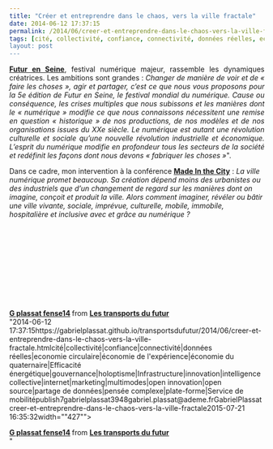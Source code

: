 ```yaml
---
title: "Créer et entreprendre dans le chaos, vers la ville fractale"
date: 2014-06-12 17:37:15
permalink: /2014/06/creer-et-entreprendre-dans-le-chaos-vers-la-ville-fractale.html
tags: [cité, collectivité, confiance, connectivité, données réelles, economie circulaire, économie de l'expérience, économie du quaternaire, Efficacité énergétique, gouvernance, holoptisme, Infrastructure, innovation, intelligence collective, internet, marketing, multimodes, open innovation, open source, partage de données, pensée complexe, plate-forme, Service de mobilité]
layout: post
---
```


<p style="text-align: justify;"><a href="http://www.futur-en-seine.fr/fens2014/" target="_blank"><strong>Futur en Seine</strong></a>, festival numérique majeur, rassemble les dynamiques créatrices. Les ambitions sont grandes : <em>Changer de manière de voir et de « faire les choses », agir et partager, c’est ce que nous vous proposons pour la 5e édition de Futur en Seine, le festival mondial du numérique. Cause ou conséquence, les crises multiples que nous subissons et les manières dont le « numérique » modifie ce que nous connaissons nécessitent une remise en question « historique » de nos productions, de nos modèles et de nos organisations issues du XXe siècle. Le numérique est autant une révolution culturelle et sociale qu’une nouvelle révolution industrielle et économique. L’esprit du numérique modifie en profondeur tous les secteurs de la société et redéfinit les façons dont nous devons « fabriquer les choses »</em>".<a href=""http://www.futur-en-seine.fr/fens2014/edito-du-commissaire-dexpo/""><br /></a></p> <p style=""text-align: justify>Dans ce cadre, mon intervention à la conférence <a href=""http://www.futur-en-seine.fr/fens2014/projet/made-in-the-city/"" target=""_blank""><strong>Made In the City</strong></a> : <em>La ville numérique promet beaucoup. Sa création dépend moins des urbanistes ou des industriels que d’un changement de regard sur les manières dont on imagine, conçoit et produit la ville. Alors comment imaginer, révéler ou bâtir une ville vivante, sociale, imprévue, culturelle, mobile, immobile, hospitalière et inclusive avec et grâce au numérique ?</em></p> <p style=""text-align: justify><em></em></p>  <!--more-->  <p><iframe allowfullscreen="""" frameborder=""0"" height=""356"" marginheight=""0"" marginwidth=""0"" scrolling=""no"" src=""http://www.slideshare.net/slideshow/embed_code/35798259"" style=""border: 1px solid #CCC border-width: 1px 1px 0 margin-bottom: 5px max-width: 100% width=""427""> </iframe></p> <div style=""margin-bottom: 5px><strong> <a href=""https://fr.slideshare.net/transportsdufutur/g-plassat-fense14"" target=""_blank"" title=""G plassat fense14"">G plassat fense14</a> </strong> from <strong><a href=""http://www.slideshare.net/transportsdufutur"" target=""_blank"">Les transports du futur</a></strong></div>"2014-06-12 17:37:15https://gabrielplassat.github.io/transportsdufutur/2014/06/creer-et-entreprendre-dans-le-chaos-vers-la-ville-fractale.htmlcité|collectivité|confiance|connectivité|données réelles|economie circulaire|économie de l'expérience|économie du quaternaire|Efficacité énergétique|gouvernance|holoptisme|Infrastructure|innovation|intelligence collective|internet|marketing|multimodes|open innovation|open source|partage de données|pensée complexe|plate-forme|Service de mobilitépublish7gabrielplassat3948gabriel.plassat@ademe.frGabrielPlassatcreer-et-entreprendre-dans-le-chaos-vers-la-ville-fractale2015-07-21 16:35:32width=""427""> </iframe></p> <div style=""margin-bottom: 5px><strong> <a href=""https://fr.slideshare.net/transportsdufutur/g-plassat-fense14"" target=""_blank"" title=""G plassat fense14"">G plassat fense14</a> </strong> from <strong><a href=""http://www.slideshare.net/transportsdufutur"" target=""_blank"">Les transports du futur</a></strong></div>"
